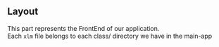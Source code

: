 ## Layout 

This part represents the FrontEnd of our application.   
Each `xlm` file belongs to each class/ directory we have in the main-app
